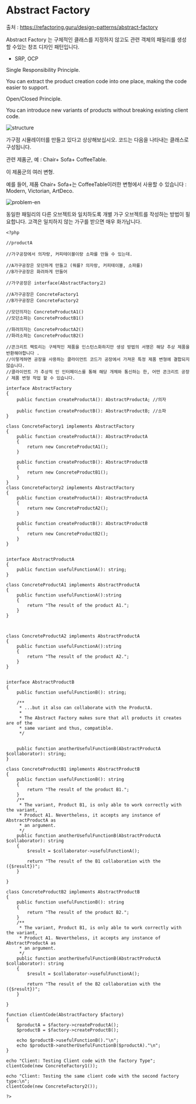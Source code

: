 # Abstract Factory

출처 : https://refactoring.guru/design-patterns/abstract-factory

Abstract Factory 는 구체적인 클래스를 지정하지 않고도 관련 객체의 패밀리를 생성 할 수있는 창조 디자인 패턴입니다.

- SRP, OCP

Single Responsibility Principle. 

You can extract the product creation code into one place, making the code easier to support.

Open/Closed Principle. 

You can introduce new variants of products without breaking existing client code.


![structure](https://user-images.githubusercontent.com/6989005/99019818-89b0ea00-25a0-11eb-9f51-3c578f5db291.png)

가구점 시뮬레이터를 만들고 있다고 상상해보십시오. 코드는 다음을 나타내는 클래스로 구성됩니다.

관련 제품군, 예 : Chair+ Sofa+ CoffeeTable.

이 제품군의 여러 변형. 

예를 들어, 제품 Chair+ Sofa+는 CoffeeTable이러한 변형에서 사용할 수 있습니다 : Modern, Victorian, ArtDeco.

![problem-en](https://user-images.githubusercontent.com/6989005/99019323-6afe2380-259f-11eb-8666-c38a52c6f129.png)

동일한 패밀리의 다른 오브젝트와 일치하도록 개별 가구 오브젝트를 작성하는 방법이 필요합니다. 고객은 일치하지 않는 가구를 받으면 매우 화가납니다.


```
<?php

//productA 

//가구공장에서 의자랑, 커피테이블이랑 소파를 만들 수 있는데.

//A가구공장은 모던하게 만들고 (뭐를? 의자랑, 커피테이블, 소파를)
//B가구공장은 화려하게 만들어

//가구공장은 interface(AbstractFactory고)

//A가구공장은 ConcreteFactory1 
//B가구공장은 ConcreteFactory2

//모던의자는 ConcreteProductA1()
//모던소파는 ConcreteProductB1()

//화려의자는 ConcreteProductA2()
//화려소파는 ConcreteProductB2() 

//콘크리트 팩토리는 구체적인 제품을 인스턴스화하지만 생성 방법의 서명은 해당 추상 제품을 반환해야합니다 .
//이렇게하면 공장을 사용하는 클라이언트 코드가 공장에서 가져온 특정 제품 변형에 결합되지 않습니다. 
//클라이언트 가 추상적 인 인터페이스를 통해 해당 개체와 통신하는 한, 어떤 콘크리트 공장 / 제품 변형 작업 할 수 있습니다.

interface AbstractFactory
{
    public function createProductA(): AbstractProductA; //의자

    public function createProductB(): AbstractProductB; //소파
}

class ConcreteFactory1 implements AbstractFactory
{
    public function createProductA(): AbstractProductA
    {
        return new ConcreteProductA1();
    }

    public function createProductB(): AbstractProductB
    {
        return new ConcreteProductB1();
    }
}
class ConcreteFactory2 implements AbstractFactory
{
    public function createProductA(): AbstractProductA
    {
        return new ConcreteProductA2();
    }

    public function createProductB(): AbstractProductB
    {
        return new ConcreteProductB2();
    }
}


interface AbstractProductA
{
    public function usefulFunctionA(): string;
}

class ConcreteProductA1 implements AbstractProductA
{
    public function usefulFunctionA():string
    {
        return "The result of the product A1.";
    }
}



class ConcreteProductA2 implements AbstractProductA
{
    public function usefulFunctionA():string
    {
        return "The result of the product A2.";
    }
}


interface AbstractProductB
{
    public function usefulFunctionB(): string;

    /**
     * ...but it also can collaborate with the ProductA.
     *
     * The Abstract Factory makes sure that all products it creates are of the
     * same variant and thus, compatible.
     */
    

    public function anotherUsefulFunctionB(AbstractProductA $collaborator): string;
}

class ConcreteProductB1 implements AbstractProductB
{
    public function usefulFunctionB(): string
    {
        return "The result of the product B1.";
    }
    /**
     * The variant, Product B1, is only able to work correctly with the variant,
     * Product A1. Nevertheless, it accepts any instance of AbstractProductA as
     * an argument.
     */
    public function anotherUsefulFunctionB(AbstractProductA $collaborator): string
    {
        $result = $collaborator->usefulFunctionA();

        return "The result of the B1 collaboration with the ({$result})";
    }

}

class ConcreteProductB2 implements AbstractProductB
{
    public function usefulFunctionB(): string
    {
        return "The result of the product B2.";
    }
    /**
     * The variant, Product B1, is only able to work correctly with the variant,
     * Product A1. Nevertheless, it accepts any instance of AbstractProductA as
     * an argument.
     */
    public function anotherUsefulFunctionB(AbstractProductA $collaborator): string
    {
        $result = $collaborator->usefulFunctionA();

        return "The result of the B2 collaboration with the ({$result})";
    }

}

function clientCode(AbstractFactory $factory)
{
    $productA = $factory->createProductA();
    $productB = $factory->createProductB();

    echo $productB->usefulFunctionB()."\n";
    echo $productB->anotherUsefulFunctionB($productA)."\n";
}

echo "Client: Testing Client code with the factory Type";
clientCode(new ConcreteFactory1());

echo "Client: Testing the same client code with the second factory type:\n";
clientCode(new ConcreteFactory2());

?>
```